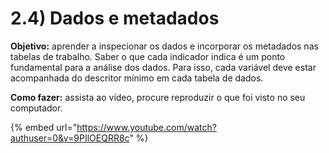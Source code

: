 # 2.4) Dados e metadados

**Objetivo:** aprender a inspecionar os dados e incorporar os metadados nas tabelas de trabalho. Saber o que cada indicador indica é um ponto fundamental para a análise dos dados. Para isso, cada variável deve estar acompanhada do descritor mínimo em cada tabela de dados.

**Como fazer:** assista ao vídeo, procure reproduzir o que foi visto no seu computador.

{% embed url="https://www.youtube.com/watch?authuser=0&v=9PIlOEQRR8c" %}
